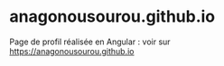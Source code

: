 # anagonousourou.github.io

Page de profil réalisée en Angular :  voir sur https://anagonousourou.github.io
